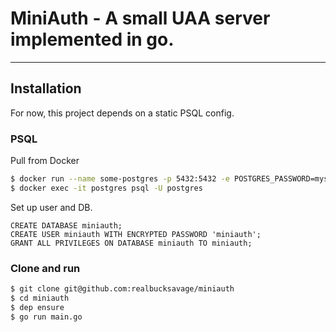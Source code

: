 # MiniAuth - A small UAA server implemented in go.

---

## Installation

For now, this project depends on a static PSQL config.

### PSQL

Pull from Docker

```bash
$ docker run --name some-postgres -p 5432:5432 -e POSTGRES_PASSWORD=mysecretpassword -d postgres
$ docker exec -it postgres psql -U postgres
```

Set up user and DB.

```postgresql
CREATE DATABASE miniauth;
CREATE USER miniauth WITH ENCRYPTED PASSWORD 'miniauth';
GRANT ALL PRIVILEGES ON DATABASE miniauth TO miniauth; 
```

### Clone and run

```bash
$ git clone git@github.com:realbucksavage/miniauth
$ cd miniauth
$ dep ensure
$ go run main.go
```